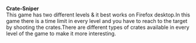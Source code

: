 <b>Crate-Sniper</b>
</br>
This game has two different levels & it best works on Firefox desktop.In this game there is a time limit in every level and you have to reach to the target by shooting the crates.There are different types of crates available in every level of the game to make it more interesting.
